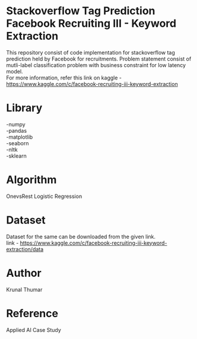 # Stackoverflow Tag Prediction Facebook Recruiting III - Keyword Extraction
This repository consist of code implementation for stackoverflow tag prediction held by Facebook for recruitments. Problem statement consist of mutli-label classification problem with business constraint for low latency model.
<br>
For more information, refer this link on kaggle - https://www.kaggle.com/c/facebook-recruiting-iii-keyword-extraction
<br>

# Library
 -numpy
 <br>
 -pandas
 <br>
 -matplotlib
 <br>
 -seaborn
 <br>
 -nltk
 <br>
 -sklearn
 <br>
 
# Algorithm 
OnevsRest Logistic Regression
<br>

# Dataset
Dataset for the same can be downloaded from the given link.<br>
link - https://www.kaggle.com/c/facebook-recruiting-iii-keyword-extraction/data
<br>

# Author
Krunal Thumar<br>

# Reference
Applied AI Case Study
